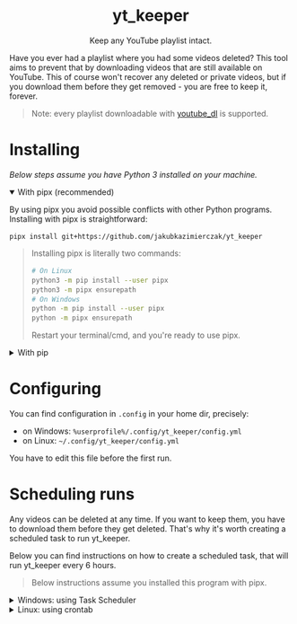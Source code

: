 <h1 align="center">yt_keeper</h1>
<p align="center">Keep any YouTube playlist intact.</p>

Have you ever had a playlist where you had some videos deleted? This
tool aims to prevent that by downloading videos that are still 
available on YouTube. This of course won't recover any deleted or 
private videos, but if you download them before they get removed - you
are free to keep it, forever.

> Note: every playlist downloadable with [youtube_dl](https://youtube-dl.org/) is supported.

# Installing
*Below steps assume you have Python 3 installed on your machine.* 
<details open>
<summary>With pipx (recommended)</summary>

By using pipx you avoid possible conflicts with other Python programs.
Installing with pipx is straightforward:
```
pipx install git+https://github.com/jakubkazimierczak/yt_keeper
```
> Installing pipx is literally two commands:
> ```bash
> # On Linux 
> python3 -m pip install --user pipx
> python3 -m pipx ensurepath
> # On Windows
> python -m pip install --user pipx
> python -m pipx ensurepath
> ```
> Restart your terminal/cmd, and you're ready to use pipx.

</details>

<details>
<summary>With pip</summary>

If you want to install it with pure pip:
```bash
pip install git+https://github.com/jakubkazimierczak/yt_keeper
```
This might potentially cause conflicts with dependencies of other
installed Python software on your machine - that's why using pipx
is advisable.
</details>

# Configuring
You can find configuration in `.config` in your home dir, precisely:
* on Windows: `%userprofile%/.config/yt_keeper/config.yml`
* on Linux: `~/.config/yt_keeper/config.yml`

You have to edit this file before the first run.

# Scheduling runs
Any videos can be deleted at any time. If you want to keep them, you
have to download them before they get deleted. That's why it's worth 
creating a scheduled task to run yt_keeper.

Below you can find instructions on how to create a scheduled task, that
will run yt_keeper every 6 hours.
> Below instructions assume you installed this program with pipx.

<details>
<summary>Windows: using Task Scheduler</summary>

Press `WINDOWS` and `r` key at the same time. In opened window paste
this command:
```
schtasks.exe /create /SC HOURLY /MO 6 /TN "yt_keeper scheduler" /TR "%userprofile%\.local\pipx\venvs\yt-keeper\Scripts\yt_keeper.exe"
```
and click OK button. The task will be run 6 hours from now (and so on).
> Note: If you want to run the task after missed scheduled start
> (e.g. when you had your device powered off) you need to edit it 
> manually. To do so, open Task Scheduler, find yt_keeper task
> and edit its properties:
> 
> ![Check "Run task as soon as possible"](assets/docs/run_task_after_missed_start.png)
</details>

<details>
<summary>Linux: using crontab</summary>

Open a terminal, and open crontab with `crontab -e`. In the crontab
add this line:
```
0 */6 * * * ~/.local/bin/yt_keeper
```
Save the file and exit. Changes will be applied automatically.
</details>

